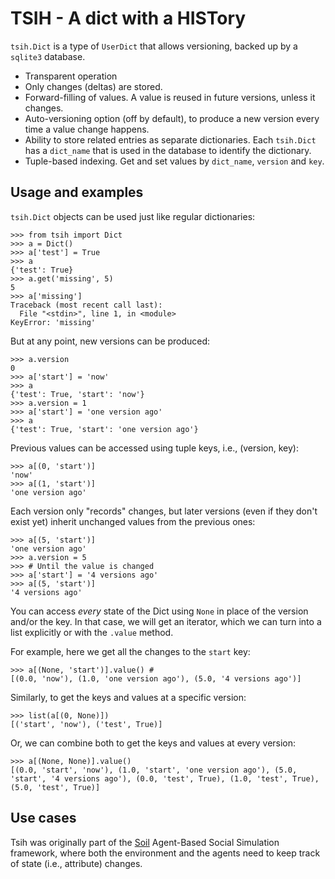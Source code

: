 # TSIH - A dict with a HISTory

`tsih.Dict` is a type of `UserDict` that allows versioning, backed up by a `sqlite3` database.

* Transparent operation
* Only changes (deltas) are stored.
* Forward-filling of values. A value is reused in future versions, unless it changes.
* Auto-versioning option (off by default), to produce a new version every time a value change happens.
* Ability to store related entries as separate dictionaries. Each `tsih.Dict` has a `dict_name` that is used in the database to identify the dictionary.
* Tuple-based indexing. Get and set values by `dict_name`, `version` and `key`.


## Usage and examples

`tsih.Dict` objects can be used just like regular dictionaries:

```
>>> from tsih import Dict
>>> a = Dict()
>>> a['test'] = True
>>> a
{'test': True}
>>> a.get('missing', 5)
5
>>> a['missing']
Traceback (most recent call last):
  File "<stdin>", line 1, in <module>
KeyError: 'missing'
```

But at any point, new versions can be produced:

```
>>> a.version
0
>>> a['start'] = 'now'
>>> a
{'test': True, 'start': 'now'}
>>> a.version = 1
>>> a['start'] = 'one version ago'
>>> a
{'test': True, 'start': 'one version ago'}
```

Previous values can be accessed using tuple keys, i.e., (version, key):

```
>>> a[(0, 'start')]
'now'
>>> a[(1, 'start')]
'one version ago'
```

Each version only "records" changes, but later versions (even if they don't exist yet) inherit unchanged values from the previous ones:

```
>>> a[(5, 'start')]  
'one version ago'
>>> a.version = 5
>>> # Until the value is changed
>>> a['start'] = '4 versions ago' 
>>> a[(5, 'start')]
'4 versions ago'
```

You can access *every* state of the Dict using `None` in place of the version and/or the key.
In that case, we will get an iterator, which we can turn into a list explicitly or with the `.value` method.

For example, here we get all the changes to the `start` key:

```
>>> a[(None, 'start')].value() # 
[(0.0, 'now'), (1.0, 'one version ago'), (5.0, '4 versions ago')]
```

Similarly, to get the keys and values at a specific version:

```
>>> list(a[(0, None)])
[('start', 'now'), ('test', True)]
```

Or, we can combine both to get the keys and values at every version:

```
>>> a[(None, None)].value()
[(0.0, 'start', 'now'), (1.0, 'start', 'one version ago'), (5.0, 'start', '4 versions ago'), (0.0, 'test', True), (1.0, 'test', True), (5.0, 'test', True)]
```

## Use cases

Tsih was originally part of the [Soil](https://github.com/gsi-upm/soil) Agent-Based Social Simulation framework, where both the environment and the agents need to keep track of state (i.e., attribute) changes.
